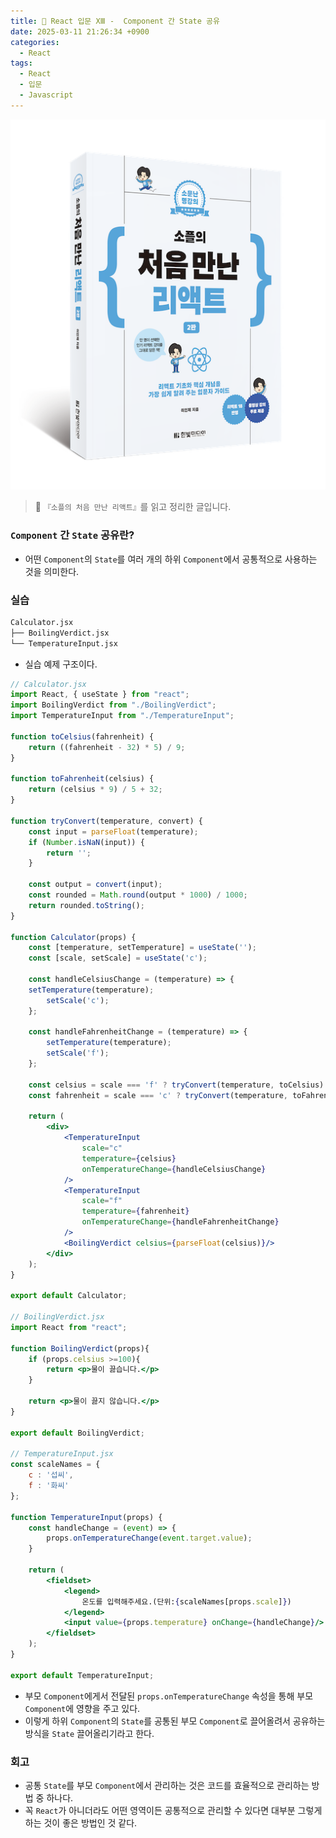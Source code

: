 ```yaml
---
title: 🌌 React 입문 XⅢ -  Component 간 State 공유
date: 2025-03-11 21:26:34 +0900
categories:
  - React
tags:
  - React
  - 입문
  - Javascript
---
```

![](/assets/image/Pasted%20image%2020250522211144.png)
> 📘 `『소플의 처음 만난 리액트』`를 읽고 정리한 글입니다.

### `Component` 간 `State` 공유란?
- 어떤 `Component`의 `State`를 여러 개의 하위 `Component`에서 공통적으로 사용하는 것을 의미한다.


### 실습
```bash
Calculator.jsx
├── BoilingVerdict.jsx
└── TemperatureInput.jsx
```
- 실습 예제 구조이다.

```jsx
// Calculator.jsx
import React, { useState } from "react";
import BoilingVerdict from "./BoilingVerdict";
import TemperatureInput from "./TemperatureInput";

function toCelsius(fahrenheit) {
	return ((fahrenheit - 32) * 5) / 9;
}

function toFahrenheit(celsius) {
	return (celsius * 9) / 5 + 32;
}

function tryConvert(temperature, convert) {
	const input = parseFloat(temperature);
	if (Number.isNaN(input)) {
		return '';
	}
	
	const output = convert(input);
	const rounded = Math.round(output * 1000) / 1000;
	return rounded.toString();
}

function Calculator(props) {
	const [temperature, setTemperature] = useState('');
	const [scale, setScale] = useState('c');
	
	const handleCelsiusChange = (temperature) => {
	setTemperature(temperature);
		setScale('c');
	};
	
	const handleFahrenheitChange = (temperature) => {
		setTemperature(temperature);
		setScale('f');
	};
	
	const celsius = scale === 'f' ? tryConvert(temperature, toCelsius) : temperature;
	const fahrenheit = scale === 'c' ? tryConvert(temperature, toFahrenheit) : temperature;
	
	return (
		<div>
			<TemperatureInput
				scale="c"
				temperature={celsius}
				onTemperatureChange={handleCelsiusChange}
			/>
			<TemperatureInput
				scale="f"
				temperature={fahrenheit}
				onTemperatureChange={handleFahrenheitChange}
			/>
			<BoilingVerdict celsius={parseFloat(celsius)}/>
		</div>
	);
}

export default Calculator;

// BoilingVerdict.jsx
import React from "react";

function BoilingVerdict(props){
	if (props.celsius >=100){
		return <p>물이 끓습니다.</p>
	}
	
	return <p>물이 끓지 않습니다.</p>
}

export default BoilingVerdict;

// TemperatureInput.jsx
const scaleNames = {
	c : '섭씨',
	f : '화씨'
};

function TemperatureInput(props) {
	const handleChange = (event) => {
		props.onTemperatureChange(event.target.value);
	}
	
	return (
		<fieldset>
			<legend>
				온도를 입력해주세요.(단위:{scaleNames[props.scale]})
			</legend>
			<input value={props.temperature} onChange={handleChange}/>
		</fieldset>
	);
}

export default TemperatureInput;
```
- 부모 `Component`에게서 전달된 `props.onTemperatureChange` 속성을 통해 부모 `Component`에 영향을 주고 있다.
- 이렇게 하위 `Component`의 `State`를 공통된 부모 `Component`로 끌어올려서 공유하는 방식을 `State` 끌어올리기라고 한다.


### 회고
- 공통 `State`를 부모 `Component`에서 관리하는 것은 코드를 효율적으로 관리하는 방법 중 하나다.  
- 꼭 `React`가 아니더라도 어떤 영역이든 공통적으로 관리할 수 있다면 대부분 그렇게 하는 것이 좋은 방법인 것 같다.